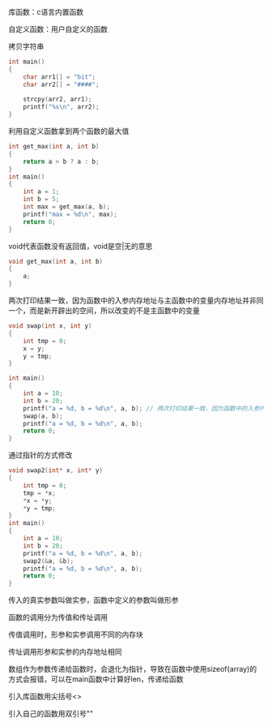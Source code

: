 库函数：c语言内置函数

自定义函数：用户自定义的函数

拷贝字符串

```c
int main()
{
    char arr1[] = "bit";
    char arr2[] = "####";
    
    strcpy(arr2, arr1);
    printf("%s\n", arr2);
}
```

利用自定义函数拿到两个函数的最大值

```c
int get_max(int a, int b)
{
    return a > b ? a : b;
}
int main()
{
    int a = 1;
    int b = 5;
    int max = get_max(a, b);
    printf("max = %d\n", max);
    return 0;
}
```

void代表函数没有返回值，void是空|无的意思

```c
void get_max(int a, int b)
{
    a;
}
```

两次打印结果一致，因为函数中的入参内存地址与主函数中的变量内存地址并非同一个，而是新开辟出的空间，所以改变的不是主函数中的变量

```c
void swap(int x, int y)
{
    int tmp = 0;
    x = y;
    y = tmp;
}

int main()
{
    int a = 10;
    int b = 20;
    printf("a = %d, b = %d\n", a, b); // 两次打印结果一致，因为函数中的入参内存地址与主函数中的变量内存地址并非同一个，而是新开辟出的空间，所以改变的不是主函数中的变量
    swap(a, b);
    printf("a = %d, b = %d\n", a, b);
    return 0;
}
```

通过指针的方式修改

```c
void swap2(int* x, int* y)
{
    int tmp = 0;
    tmp = *x;
    *x = *y;
    *y = tmp;
}
int main()
{
    int a = 10;
    int b = 20;
    printf("a = %d, b = %d\n", a, b);
    swap2(&a, &b);
    printf("a = %d, b = %d\n", a, b);
    return 0;
}
```

传入的真实参数叫做实参，函数中定义的参数叫做形参

函数的调用分为传值和传址调用

传值调用时，形参和实参调用不同的内存块

传址调用形参和实参的内存地址相同

数组作为参数传递给函数时，会退化为指针，导致在函数中使用sizeof(array)的方式会报错，可以在main函数中计算好len，传递给函数



引入库函数用尖括号<>

引入自己的函数用双引号""